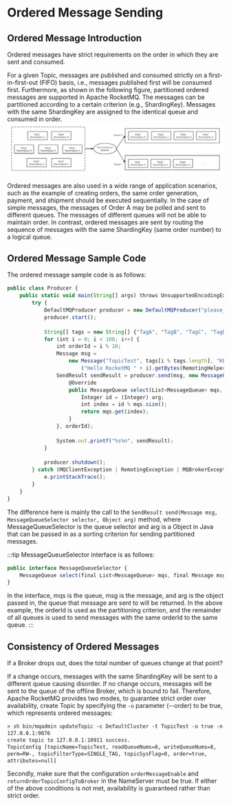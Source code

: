 # Ordered Message Sending

## Ordered Message Introduction
Ordered messages have strict requirements on the order in which they are sent and consumed. 

For a given Topic, messages are published and consumed strictly on a first-in-first-out (FIFO) basis, i.e., messages published first will be consumed first. Furthermore, as shown in the following figure, partitioned ordered messages are supported in Apache RocketMQ. The messages can be partitioned according to a certain criterion (e.g., ShardingKey). Messages with the same ShardingKey are assigned to the identical queue and consumed in order.
![顺序消息发送](../picture/顺序消息发送.png)

Ordered messages are also used in a wide range of application scenarios, such as the example of creating orders, the same order generation, payment, and shipment should be executed sequentially. In the case of simple messages, the messages of Order A may be polled and sent to different queues. The messages of different queues will not be able to maintain order. In contrast, ordered messages are sent by routing the sequence of messages with the same ShardingKey (same order number) to a logical queue.

## Ordered Message Sample Code

The ordered message sample code is as follows:

```jsx {13}
public class Producer {
    public static void main(String[] args) throws UnsupportedEncodingException {
        try {
            DefaultMQProducer producer = new DefaultMQProducer("please_rename_unique_group_name");
            producer.start();

            String[] tags = new String[] {"TagA", "TagB", "TagC", "TagD", "TagE"};
            for (int i = 0; i < 100; i++) {
                int orderId = i % 10;
                Message msg =
                    new Message("TopicTest", tags[i % tags.length], "KEY" + i,
                        ("Hello RocketMQ " + i).getBytes(RemotingHelper.DEFAULT_CHARSET));
                SendResult sendResult = producer.send(msg, new MessageQueueSelector() {
                    @Override
                    public MessageQueue select(List<MessageQueue> mqs, Message msg, Object arg) {
                        Integer id = (Integer) arg;
                        int index = id % mqs.size();
                        return mqs.get(index);
                    }
                }, orderId);

                System.out.printf("%s%n", sendResult);
            }

            producer.shutdown();
        } catch (MQClientException | RemotingException | MQBrokerException | InterruptedException e) {
            e.printStackTrace();
        }
    }
}
```

The difference here is mainly the call to the ```SendResult send(Message msg, MessageQueueSelector selector, Object arg)``` method, where MessageQueueSelector is the queue selector and arg is a Object in Java that can be passed in as a sorting criterion for sending partitioned messages.

:::tip
MessageQueueSelector interface is as follows:

```jsx
public interface MessageQueueSelector {
    MessageQueue select(final List<MessageQueue> mqs, final Message msg, final Object arg);
}
```

In the interface, mqs is the queue, msg is the message, and arg is the object passed in, the queue that message are sent to will be returned. In the above example, the orderId is used as the partitioning criterion, and the remainder of all queues is used to send messages with the same orderId to the same queue.
:::


## Consistency of Ordered Messages

If a Broker drops out, does the total number of queues change at that point? 

If a change occurs, messages with the same ShardingKey will be sent to a different queue causing disorder. If no change occurs, messages will be sent to the queue of the offline Broker, which is bound to fail. Therefore, Apache RocketMQ provides two modes, to guarantee strict order over availability, create Topic by specifying the ```-o``` parameter (--order) to be true, which represents ordered messages:

```shell {1}
> sh bin/mqadmin updateTopic -c DefaultCluster -t TopicTest -o true -n 127.0.0.1:9876
create topic to 127.0.0.1:10911 success.
TopicConfig [topicName=TopicTest, readQueueNums=8, writeQueueNums=8, perm=RW-, topicFilterType=SINGLE_TAG, topicSysFlag=0, order=true, attributes=null]
```

Secondly, make sure that the configuration ```orderMessageEnable``` and ```returnOrderTopicConfigToBroker``` in the NameServer must be true. If either of the above conditions is not met, availability is guaranteed rather than strict order.
